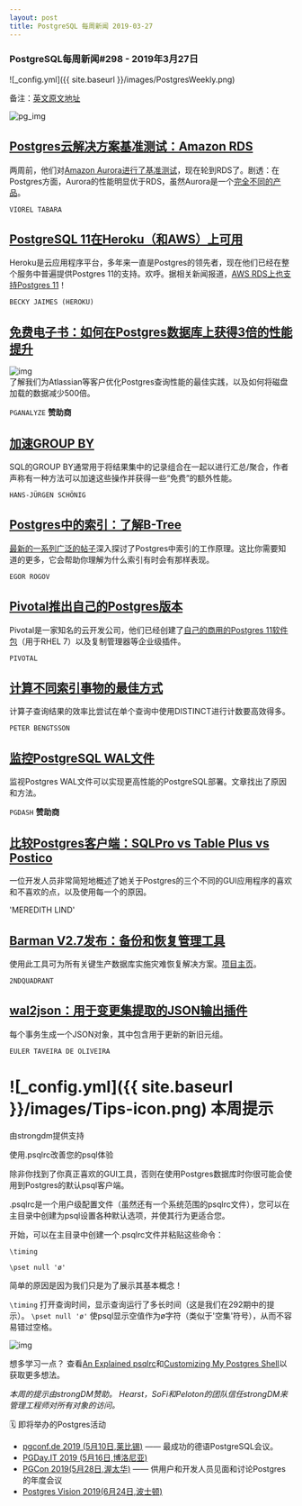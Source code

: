 ```yaml
---
layout: post
title: PostgreSQL 每周新闻 2019-03-27
---
```


### PostgreSQL每周新闻#298 - 2019年3月27日
![_config.yml]({{ site.baseurl }}/images/PostgresWeekly.png)

备注：[英文原文地址](https://postgresweekly.com/issues/298)

![pg_img](https://res.cloudinary.com/cpress/image/upload/w_1280,e_sharpen:60/fslxzjzgirumeh4bnk9v.jpg)

## [Postgres云解决方案基准测试：Amazon RDS](https://severalnines.com/blog/benchmarking-managed-postgresql-cloud-solutions-part-two-amazon-rds)
两周前，他们对[Amazon Aurora进行了基准测试](https://severalnines.com/blog/benchmarking-managed-postgresql-cloud-solutions-part-one-amazon-aurora)，现在轮到RDS了。剧透：在Postgres方面，Aurora的性能明显优于RDS，虽然Aurora是一个[完全不同的产品](https://aws.amazon.com/cn/blogs/database/introducing-the-aurora-storage-engine/)。

`VIOREL TABARA`

## [PostgreSQL 11在Heroku（和AWS）上可用](https://blog.heroku.com/postgresql-11-general-availability)
Heroku是云应用程序平台，多年来一直是Postgres的领先者，现在他们已经在整个服务中普遍提供Postgres 11的支持。欢呼。据相关新闻报道，[AWS RDS上也支持Postgres 11](https://aws.amazon.com/cn/about-aws/whats-new/2019/03/postgresql11-now-supported-in-amazon-rds/)！

`BECKY JAIMES (HEROKU)`

## [免费电子书：如何在Postgres数据库上获得3倍的性能提升](https://pganalyze.com/ebooks/optimizing-postgres-query-performance?utm_source=PostgresWeeklyPrimary)
![img](https://copm.s3.amazonaws.com/dfb2e687.png)  
了解我们为Atlassian等客户优化Postgres查询性能的最佳实践，以及如何将磁盘加载的数据减少500倍。

`PGANALYZE` **赞助商**

## [加速GROUP BY](https://www.cybertec-postgresql.com/en/speeding-up-group-by-in-postgresql/)
SQL的GROUP BY通常用于将结果集中的记录组合在一起以进行汇总/聚合，作者声称有一种方法可以加速这些操作并获得一些“免费”的额外性能。

`HANS-JÜRGEN SCHÖNIG`

## [Postgres中的索引：了解B-Tree](https://habr.com/en/company/postgrespro/blog/443284/)
[最新的一系列广泛的帖子](https://habr.com/en/company/postgrespro/blog/441962/)深入探讨了Postgres中索引的工作原理。这比你需要知道的更多，它会帮助你理解为什么索引有时会有那样表现。

`EGOR ROGOV`

## [Pivotal推出自己的Postgres版本](https://content.pivotal.io/blog/pivotal-postgres)
Pivotal是一家知名的云开发公司，他们已经创建了[自己的商用的Postgres 11软件包](https://pivotal.io/pivotal-postgres)（用于RHEL 7）以及复制管理器等企业级插件。

`PIVOTAL`

## [计算不同索引事物的最佳方式](https://www.peterbe.com/plog/best-way-to-count-distinct-indexed-things-in-postgresql)
计算子查询结果的效率比尝试在单个查询中使用DISTINCT进行计数要高效得多。

`PETER BENGTSSON`

## [监控PostgreSQL WAL文件](https://pgdash.io/blog/postgres-monitor-wal-files.html)
监视Postgres WAL文件可以实现更高性能的PostgreSQL部署。文章找出了原因和方法。

`PGDASH` **赞助商**

## [比较Postgres客户端：SQLPro vs Table Plus vs Postico](https://spin.atomicobject.com/2019/03/26/postgresql-database-client/)
一位开发人员非常简短地概述了她关于Postgres的三个不同的GUI应用程序的喜欢和不喜欢的点，以及使用每一个的原因。

'MEREDITH LIND'

## [Barman V2.7发布：备份和恢复管理工具](https://www.postgresql.org/about/news/1930/)
使用此工具可为所有关键生产数据库实施灾难恢复解决方案。[项目主页](https://www.pgbarman.org/)。

`2NDQUADRANT`

## [wal2json：用于变更集提取的JSON输出插件](https://github.com/eulerto/wal2json)
每个事务生成一个JSON对象，其中包含用于更新的新旧元组。

`EULER TAVEIRA DE OLIVEIRA`

# ![_config.yml]({{ site.baseurl }}/images/Tips-icon.png)   本周提示
由strongdm提供支持

使用.psqlrc改善您的psql体验

除非你找到了你真正喜欢的GUI工具，否则在使用Postgres数据库时你很可能会使用到Postgres的默认psql客户端。

.psqlrc是一个用户级配置文件（虽然还有一个系统范围的psqlrc文件），您可以在主目录中创建为psql设置各种默认选项，并使其行为更适合您。

开始，可以在主目录中创建一个.psqlrc文件并粘贴这些命令：

`\timing`

`\pset null 'ø'`

简单的原因是因为我们只是为了展示其基本概念！

`\timing` 打开查询时间，显示查询运行了多长时间（这是我们在292期中的提示）。
`\pset null 'ø'` 使psql显示空值作为ø字符（类似于'空集'符号），从而不容易错过空格。

![img](https://res.cloudinary.com/cpress/image/upload/w_1280,e_sharpen:60/utt8rsg6s07hrv31ax0p.jpg)

想多学习一点？ 查看[An Explained psqlrc](https://thoughtbot.com/blog/an-explained-psqlrc)和[Customizing My Postgres Shell](https://www.citusdata.com/blog/2017/07/16/customizing-my-postgres-shell-using-psqlrc/)以获取更多想法。

*本周的提示由strongDM赞助。 Hearst，SoFi和Peloton的团队信任strongDM来管理工程师对所有对象的访问。*

🗓  即将举办的Postgres活动  

   * [pgconf.de 2019 (5月10日,莱比锡)](https://2019.pgconf.de/) —— 最成功的德语PostgreSQL会议。  
   * [PGDay.IT 2019 (5月16日,博洛尼亚)](https://2019.pgday.it/en/)  
   * [PGCon 2019(5月28日,渥太华)](https://www.pgcon.org/2019/) —— 供用户和开发人员见面和讨论Postgres的年度会议
   * [Postgres Vision 2019(6月24日,波士顿)](https://postgresvision.com/)  



